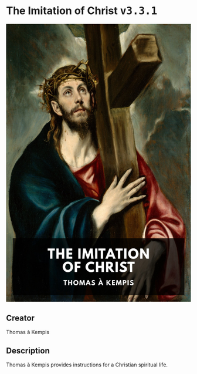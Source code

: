 
# The Imitation of Christ <kbd>v3.3.1</kbd>

<center>
  <img src="./cover-1024.jpg"/>
</center>

## Creator
Thomas à Kempis

## Description
Thomas à Kempis provides instructions for a Christian spiritual life.
